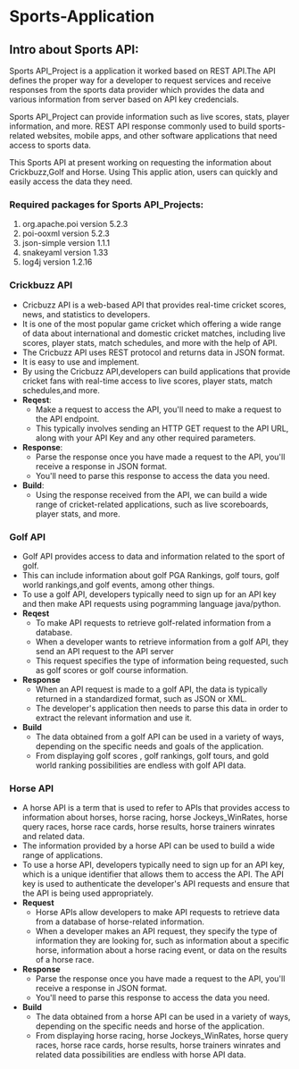 # Sports-Application

## Intro about Sports API:

 Sports API_Project is a application it worked based on REST API.The API defines the proper way for a developer to request services and receive responses from the sports data provider which provides the data and various information from server based on API key credencials.

 Sports API_Project can provide information such as live scores, stats, player information, and more. REST API response commonly used to build sports-related websites, mobile apps, and other software applications that need access to sports data.

 This Sports API at present working on requesting the information about Crickbuzz,Golf and Horse. Using This applic
 ation, users can quickly and easily access the data they need. 

### Required packages for Sports API_Projects:
 1. org.apache.poi version 5.2.3
 2. poi-ooxml version 5.2.3
 3. json-simple version 1.1.1
 4. snakeyaml version 1.33
 5. log4j version 1.2.16

### Crickbuzz API
 - Cricbuzz API is a web-based API that provides real-time cricket scores, news, and statistics to developers. 
 - It is one of the most popular game cricket which offering a wide range of data about international and domestic cricket matches, including live scores, player stats, match schedules, and more with the help of API.
 - The Cricbuzz API uses REST protocol and returns data in JSON format. 
 - It is easy to use and implement.
 - By using the Cricbuzz API,developers can build applications that provide cricket fans with real-time access to live scores, player stats, match schedules,and more.
 - **Reqest**: 
      - Make a request to access the API, you'll need to make a request to the API endpoint. 
      - This typically involves sending an HTTP GET request to the API URL, along with your API Key and any other required parameters.
 - **Response**: 
      -  Parse the response once you have made a request to the API, you'll receive a response in JSON format. 
      -  You'll need to parse this response to access the data you need.
 - **Build**:
      - Using the response received from the API, we can build a wide range of cricket-related applications, such as live scoreboards, player stats, and more. 

### Golf API
- Golf API provides access to data and information related to the sport of golf.
- This can include information about golf PGA Rankings, golf tours, golf world rankings,and golf events, among other things.
- To use a golf API, developers typically need to sign up for an API key and then make API requests using pogramming language java/python.
- **Reqest**
    -  To make API requests to retrieve golf-related information from a database.
    -  When a developer wants to retrieve information from a golf API, they send an API request to the API server
    -  This request specifies the type of information being requested, such as golf scores or golf course information.
- **Response**
    - When an API request is made to a golf API, the data is typically returned in a standardized format, such as JSON or XML.
    - The developer's application then needs to parse this data in order to extract the relevant information and use it.
- **Build**
    - The data obtained from a golf API can be used in a variety of ways, depending on the specific needs and goals of the application. 
    - From displaying golf scores , golf rankings, golf tours, and gold world ranking possibilities are endless with golf API data.

### Horse API
- A horse API is a term that is used to refer to APIs that provides access to information about horses, horse racing, horse Jockeys_WinRates, horse query races, horse race cards, horse results, horse trainers winrates and related data.
- The information provided by a horse API can be used to build a wide range of applications.
- To use a horse API, developers typically need to sign up for an API key, which is a unique identifier that allows them to access the API. The API key is used to authenticate the developer's API requests and ensure that the API is being used appropriately.
- **Request**
    - Horse APIs allow developers to make API requests to retrieve data from a database of horse-related information. 
    - When a developer makes an API request, they specify the type of information they are looking for, such as information about a specific horse, information about a horse racing event, or data on the results of a horse race.
- **Response**
    - Parse the response once you have made a request to the API, you'll receive a response in JSON format.
    - You'll need to parse this response to access the data you need.
- **Build**
    - The data obtained from a horse API can be used in a variety of ways, depending on the specific needs and horse of the application.
    - From displaying horse racing, horse Jockeys_WinRates, horse query races, horse race cards, horse results, horse trainers winrates and related data possibilities are endless with horse API data.

